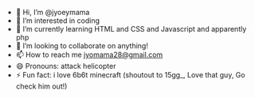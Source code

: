 - 👋 Hi, I’m @jyoeymama
- 👀 I’m interested in coding
- 🌱 I’m currently learning HTML and CSS and Javascript and apparently php
- 💞️ I’m looking to collaborate on anything!
- 📫 How to reach me jyomama28@gmail.com
- 😄 Pronouns: attack helicopter
- ⚡ Fun fact: i love 6b6t minecraft (shoutout to 15gg_, Love that guy, Go check him out!)

<!---
jyoeymama/jyoeymama is a ✨ special ✨ repository because its `README.md` (this file) appears on your GitHub profile.
You can click the Preview link to take a look at your changes.
--->
